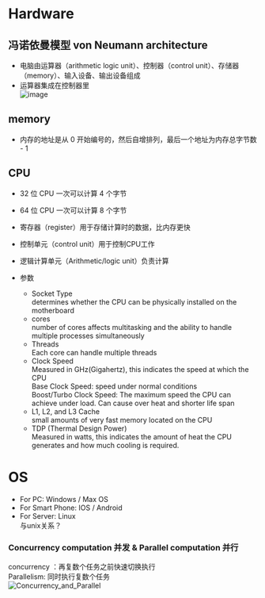 # Hardware
## 冯诺依曼模型 von Neumann architecture
- 电脑由运算器（arithmetic logic unit）、控制器（control unit）、存储器（memory）、输入设备、输出设备组成  
- 运算器集成在控制器里  
![image](https://github.com/KnnUUu/note/assets/44579350/a067ebc0-6a35-484e-a57f-a223a5e15e2e)
## memory
- 内存的地址是从 0 开始编号的，然后自增排列，最后一个地址为内存总字节数 - 1  
## CPU
- 32 位 CPU 一次可以计算 4 个字节
- 64 位 CPU 一次可以计算 8 个字节
- 寄存器（register）用于存储计算时的数据，比内存更快  
- 控制单元（control unit）用于控制CPU工作  
- 逻辑计算单元（Arithmetic/logic unit）负责计算  

- 参数
  - Socket Type  
    determines whether the CPU can be physically installed on the motherboard  
  - cores  
    number of cores affects multitasking and the ability to handle multiple processes simultaneously  
  - Threads  
    Each core can handle multiple threads  
  - Clock Speed  
    Measured in GHz(Gigahertz), this indicates the speed at which the CPU   
    Base Clock Speed: speed under normal conditions  
    Boost/Turbo Clock Speed: The maximum speed the CPU can achieve under load. Can cause over heat and shorter life span  
  - L1, L2, and L3 Cache  
    small amounts of very fast memory located on the CPU
  - TDP (Thermal Design Power)  
    Measured in watts, this indicates the amount of heat the CPU generates and how much cooling is required.  

# OS
- For PC: Windows / Max OS  
- For Smart Phone: IOS / Android    
- For Server: Linux  
与unix关系？  

### Concurrency computation 并发 & Parallel computation 并行  
concurrency ：再复数个任务之前快速切换执行  
Parallelism: 同时执行复数个任务  
![Concurrency_and_Parallel](https://github.com/KnnUUu/note/assets/44579350/bb5160cc-0a8f-40c7-a501-9d44887bbd85)
